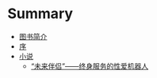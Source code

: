 # Summary


* [图书简介](README.md)
* [序](part0/first.md)
* [小说](part1/README.md)
  - [“未来伴侣”——终身服务的性爱机器人](part1/note1.md)

